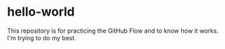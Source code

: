 # hello-world
This repository is for practicing the GitHub Flow and to know how it works.
I'm trying to do my best.
